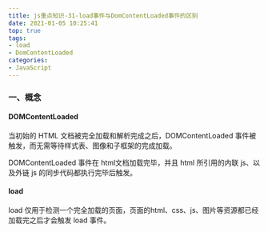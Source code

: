```yaml
---
title: js重点知识-31-load事件与DomContentLoaded事件的区别
date: 2021-01-05 10:25:41
top: true
tags:
- load
- DomContentLoaded
categories:
- JavaScript
---
```

### 一、概念
<!--more-->
#### DOMContentLoaded

当初始的 HTML 文档被完全加载和解析完成之后，DOMContentLoaded 事件被触发，而无需等待样式表、图像和子框架的完成加载。

DOMContentLoaded 事件在 html文档加载完毕，并且 html 所引用的内联 js、以及外链 js 的同步代码都执行完毕后触发。

#### load

load 仅用于检测一个完全加载的页面，页面的html、css、js、图片等资源都已经加载完之后才会触发 load 事件。


